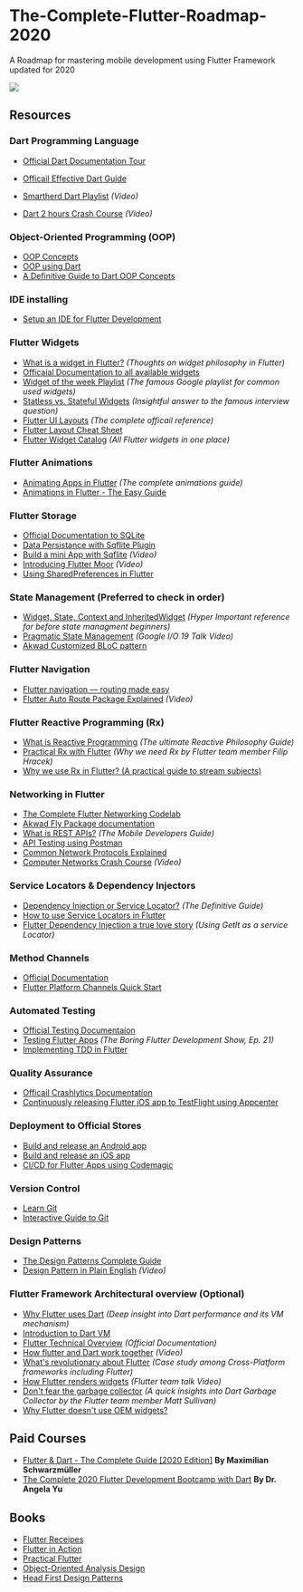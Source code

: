 # The-Complete-Flutter-Roadmap-2020
A Roadmap for mastering mobile development using Flutter Framework updated for 2020



<img src="https://i.imgur.com/tcmiYbv.jpg">

## Resources

### Dart Programming Language
* [Official Dart Documentation Tour](https://dart.dev/guides/language/language-tour)
* [Officail Effective Dart Guide](https://dart.dev/guides/language/effective-dart)

* [Smartherd Dart Playlist](https://www.youtube.com/watch?v=5rtujDjt50I&feature=youtu.be&list=PLlxmoA0rQ-LyHW9voBdNo4gEEIh0SjG-q) <em>*(Video)</em>*
* [Dart 2 hours Crash Course](https://youtu.be/Ej_Pcr4uC2Q) *(Video)*

### Object-Oriented Programming (OOP)
* [OOP Concepts](https://www.freecodecamp.org/news/object-oriented-programming-concepts-21bb035f7260/)
* [OOP using Dart](https://levelup.gitconnected.com/fluttering-dart-oop-8b92cd89a7f0)
* [A Definitive Guide to Dart OOP Concepts](https://www.javatpoint.com/dart-object-oriented-concepts)

### IDE installing
* [Setup an IDE for Flutter Development](https://flutter.dev/docs/get-started/editor)

### Flutter Widgets
* [What is a widget in Flutter?](https://stackoverflow.com/questions/50958238/what-is-a-widget-in-flutter) *(Thoughts on widget philosophy in Flutter)*
* [Officaial Documentation to all available widgets](https://flutter.dev/docs/development/ui/widgets-intro)
* [Widget of the week Playlist](https://www.youtube.com/watch?v=b_sQ9bMltGU&feature=youtu.be&list=PLjxrf2q8roU23XGwz3Km7sQZFTdB996iG) *(The famous Google playlist for common used widgets)*
* [Statless vs. Stateful Widgets](https://medium.com/flutter-community/flutter-stateful-vs-stateless-db325309deae) *(Insightful answer to the famous interview question)*
* [Flutter UI Layouts](https://flutter.dev/docs/development/ui/layout) *(The complete officail reference)*
* [Flutter Layout Cheat Sheet](https://medium.com/flutter-community/flutter-layout-cheat-sheet-5363348d037e)
* [Flutter Widget Catalog](https://flutter.dev/docs/development/ui/widgets) *(All Flutter widgets in one place)*

### Flutter Animations
* [Animating Apps in Flutter](https://www.smashingmagazine.com/2019/10/animation-apps-flutter/) *(The complete animations guide)*
* [Animations in Flutter - The Easy Guide](https://www.didierboelens.com/2018/06/animations-in-flutter---easy-guide---tutorial/?utm_campaign=Flutter%2BWeekly%2BNewsletter&utm_medium=web&utm_source=Flutter_Weekly_Newsletter_2)

### Flutter Storage
* [Official Documentation to SQLite](https://flutter.dev/docs/cookbook/persistence/sqlite)
* [Data Persistance with Sqflite Plugin](https://medium.com/flutterdevs/data-persistence-with-sqlite-flutter-47a6f67b973f)
* [Build a mini App with Sqflite](https://www.youtube.com/watch?v=1BwjNEKD8g8&feature=youtu.be&list=PLDQl6gZtjvFu5l20K5KTEBLCjfRjHowLj) *(Video)*
* [Introducing Flutter Moor](https://youtu.be/zpWsedYMczM) *(Video)*
* [Using SharedPreferences in Flutter](https://medium.com/flutterdevs/using-sharedpreferences-in-flutter-251755f07127)

### State Management (Preferred to check in order)
* [Widget, State, Context and InheritedWidget](https://www.didierboelens.com/2018/06/widget-state-context-inheritedwidget/) *(Hyper Important reference for before state managment beginners)*
* [Pragmatic State Management](https://www.youtube.com/watch?v=d_m5csmrf7I&feature=youtu.be) *(Google I/O 19 Talk Video)*
* [Akwad Customized BLoC pattern](https://app.clickup.com/764648/v/dc/qaq8-834/qaq8-316)

### Flutter Navigation
* [Flutter navigation — routing made easy](https://itnext.io/flutter-navigation-routing-made-easy-816ddf9e2857)
* [Flutter Auto Route Package Explained](https://youtu.be/iVpVBmDhpJY) *(Video)*

### Flutter Reactive Programming (Rx)
* [What is Reactive Programming](https://gist.github.com/staltz/868e7e9bc2a7b8c1f754) *(The ultimate Reactive Philosophy Guide)*
* [Practical Rx with Flutter](https://www.youtube.com/watch?v=7O1UO5rEpRc) *(Why we need Rx by Flutter team member Filip Hracek)*
* [Why we use Rx in Flutter? (A practical guide to stream subjects)](https://medium.com/flutter-community/why-use-rxdart-and-how-we-can-use-with-bloc-pattern-in-flutter-a64ca2c7c52d)

### Networking in Flutter
* [The Complete Flutter Networking Codelab](https://www.raywenderlich.com/5896601-flutter-networking-tutorial-getting-started)
* [Akwad Fly Package documentation](https://app.clickup.com/764648/v/dc/qaq8-834/qaq8-295)
* [What is REST APIs?](https://www.elementarydigital.co.uk/how-to-use-rest-api-in-mobile-app-development/) *(The Mobile Developers Guide)*
* [API Testing using Postman](https://medium.com/aubergine-solutions/api-testing-using-postman-323670c89f6d)
* [Common Network Protocols Explained](https://searchnetworking.techtarget.com/feature/12-common-network-protocols-and-their-functions-explained)
* [Computer Networks Crash Course](https://www.youtube.com/watch?v=3QhU9jd03a0) *(Video)*

### Service Locators & Dependency Injectors 
* [Dependency Injection or Service Locator?](https://medium.com/mobile-app-development-publication/dependency-injection-and-service-locator-4dbe4559a3ba) *(The Definitive Guide)*
* [How to use Service Locators in Flutter](https://www.burkharts.net/apps/blog/one-to-find-them-all-how-to-use-service-locators-with-flutter/)
* [Flutter Dependency Injection a true love story](https://blog.usejournal.com/flutter-di-a-true-love-story-1e5a5ae2ba2d) *(Using GetIt as a service Locator)*

### Method Channels
* [Official Documentation](https://flutter.dev/docs/development/platform-integration/platform-channels?tab=ios-channel-swift-tab)
* [Flutter Platform Channels Quick Start](https://stablekernel.com/article/flutter-platform-channels-quick-start/)

### Automated Testing
* [Official Testing Documentaion](https://flutter.dev/docs/testing)
* [Testing Flutter Apps](https://www.youtube.com/watch?v=bj-oMYyLZEY) *(The Boring Flutter Development Show, Ep. 21)*
* [Implementing TDD in Flutter](https://www.youtube.com/playlist?list=PLB6lc7nQ1n4iYGE_khpXRdJkJEp9WOech)

### Quality Assurance
* [Officail Crashlytics Documentation](https://firebase.flutter.dev/docs/crashlytics/overview/)
* [Continuously releasing Flutter iOS app to TestFlight using Appcenter](https://medium.com/@iqan/continuously-releasing-flutter-ios-app-to-testflight-using-appcenter-38dfc731d93)

### Deployment to Official Stores
* [Build and release an Android app](https://flutter.dev/docs/deployment/android)
* [Build and release an iOS app](https://flutter.dev/docs/deployment/ios)
* [CI/CD for Flutter Apps using Codemagic](https://blog.codemagic.io/getting-started-with-codemagic/)

### Version Control
* [Learn Git](https://www.atlassian.com/git)
* [Interactive Guide to Git](https://learngitbranching.js.org/)

### Design Patterns
* [The Design Patterns Complete Guide](https://refactoring.guru/design-patterns/)
* [Design Pattern in Plain English](https://www.youtube.com/watch?v=NU_1StN5Tkk) *(Video)*

### Flutter Framework Architectural overview (Optional)
* [Why Flutter uses Dart](https://hackernoon.com/why-flutter-uses-dart-dd635a054ebf) *(Deep insight into Dart performance and its VM mechanism)*
* [Introduction to Dart VM](https://mrale.ph/dartvm/)
* [Flutter Technical Overview](https://flutter.dev/docs/resources/architectural-overview) *(Official Documentation)*
* [How flutter and Dart work together](https://www.youtube.com/watch?v=iVYpeEd3Jes) *(Video)*
* [What's revolutionary about Flutter](https://hackernoon.com/whats-revolutionary-about-flutter-946915b09514) *(Case study among Cross-Platform frameworks including Flutter)*
* [How Flutter renders widgets](https://www.youtube.com/watch?v=996ZgFRENMs) *(Flutter team talk Video)*
* [Don't fear the garbage collector](https://medium.com/flutter/flutter-dont-fear-the-garbage-collector-d69b3ff1ca30) *(A quick insights into Dart Garbage Collector by the Flutter team member Matt Sullivan)*
* [Why Flutter doesn't use OEM widgets?](https://medium.com/flutter/why-flutter-doesnt-use-oem-widgets-94746e812510) 


## Paid Courses
* [Flutter & Dart - The Complete Guide [2020 Edition]](https://www.udemy.com/course/learn-flutter-dart-to-build-ios-android-apps/) <b>By Maximilian Schwarzmüller</b>
* [The Complete 2020 Flutter Development Bootcamp with Dart](https://www.udemy.com/course/flutter-bootcamp-with-dart/) <b>By Dr. Angela Yu</b>


## Books
* [Flutter Receipes](https://drive.google.com/file/d/1oju0lic0zCK2mFSIT4M3Hqzv5lWnC3jf/view?usp=sharing)
* [Flutter in Action](https://all-ebook.info/6968-flutter-in-action.html)
* [Practical Flutter](https://all-ebook.info/4392-practical-flutter-improve-your-mobile-development-with-googles-latest-open-source-sdk.html)
* [Object-Oriented Analysis Design](https://drive.google.com/file/d/1H11fjltogFPJN2erLl2mCbbptYzMJ0uS/view?usp=sharing)
* [Head First Design Patterns](https://drive.google.com/file/d/1rmm-OvGpwoR-9x4V36u0VxmQpA_0IjoB/view?usp=sharing)
